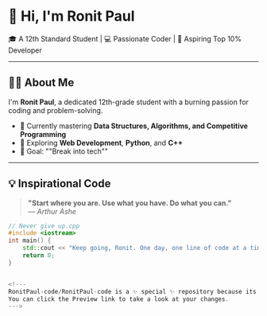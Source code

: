 # 👋 Hi, I'm Ronit Paul

🎓 A 12th Standard Student | 💻 Passionate Coder | 🚀 Aspiring Top 10% Developer

---

## 👨‍💻 About Me

I'm **Ronit Paul**, a dedicated 12th-grade student with a burning passion for coding and problem-solving.

- 🔭 Currently mastering **Data Structures, Algorithms, and Competitive Programming**
- 🌱 Exploring **Web Development**, **Python**, and **C++**
- 🎯 Goal: ""Break into tech""

---

## 💡 Inspirational Code

> **"Start where you are. Use what you have. Do what you can."**  
> &mdash; *Arthur Ashe*

```cpp
// Never give up.cpp
#include <iostream>
int main() {
    std::cout << "Keep going, Ronit. One day, one line of code at a time!" << std::endl;
    return 0;
}


<!---
RonitPaul-code/RonitPaul-code is a ✨ special ✨ repository because its `README.md` (this file) appears on your GitHub profile.
You can click the Preview link to take a look at your changes.
--->
